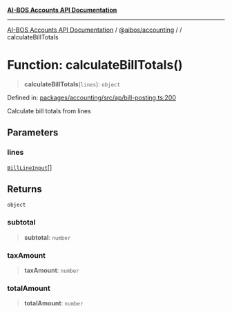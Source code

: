 [**AI-BOS Accounts API Documentation**](../../../README.md)

***

[AI-BOS Accounts API Documentation](../../../README.md) / [@aibos/accounting](../README.md) / [](../README.md) / calculateBillTotals

# Function: calculateBillTotals()

> **calculateBillTotals**(`lines`): `object`

Defined in: [packages/accounting/src/ap/bill-posting.ts:200](https://github.com/pohlai88/accounts/blob/48103fb36d28b2b9bfb33472b6de2f719773cde9/packages/accounting/src/ap/bill-posting.ts#L200)

Calculate bill totals from lines

## Parameters

### lines

[`BillLineInput`](../interfaces/BillLineInput.md)[]

## Returns

`object`

### subtotal

> **subtotal**: `number`

### taxAmount

> **taxAmount**: `number`

### totalAmount

> **totalAmount**: `number`
